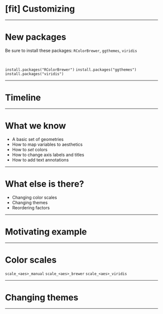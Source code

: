 # [fit] Customizing

---

# New packages

Be sure to install these packages: `RColorBrewer`, `ggthemes`, `viridis`

<br>

`install.packages("RColorBrewer")`
`install.packages("ggthemes")`
`install.packages("viridis")`

---

# Timeline

---

# What we know

- A basic set of geometries
- How to map variables to aesthetics
- How to *set* colors
- How to change axis labels and titles
- How to add text annotations

---

# What else is there?

- Changing color scales
- Changing themes
- Reordering factors

---

# Motivating example

---

# Color scales

`scale_<aes>_manual`
`scale_<aes>_brewer`
`scale_<aes>_viridis`

---

# Changing themes

---

